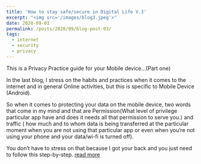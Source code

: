 ```yaml
---
title: 'How to stay safe/secure in Digital Life V.3'
excerpt: "<img src='/images/blog3.jpeg'>"
date: 2020-09-01
permalink: /posts/2020/09/blog-post-03/
tags:
  - internet
  - security
  - privacy
---
```


This is a Privacy Practice guide for your Mobile device…(Part one)

In the last blog, I stress on the habits and practices when it comes to the internet and in general Online activities, but this is specific to Mobile Device (Android).

So when it comes to protecting your data on the mobile device, two words that come in my mind and that are Permission(What level of privilege particular app have and does it needs all that permission to serve you.) and traffic ( how much and to whom data is being transferred at the particular moment when you are not using that particular app or even when you’re not using your phone and your data/wi-fi is turned off).

You don’t have to stress on that because I got your back and you just need to follow this step-by-step. [read more](https://medium.com/@d0r1h/how-to-stay-safe-secure-in-digital-life-v-3-7ebfe7a1017d)

